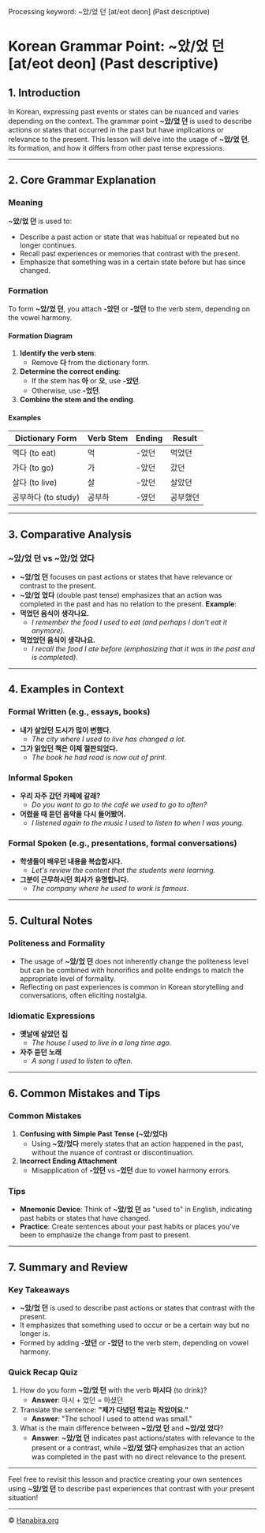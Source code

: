 Processing keyword: ~았/었 던 [at/eot deon] (Past descriptive)
# Korean Grammar Point: ~았/었 던 [at/eot deon] (Past descriptive)

## 1. Introduction
In Korean, expressing past events or states can be nuanced and varies depending on the context. The grammar point **~았/었 던** is used to describe actions or states that occurred in the past but have implications or relevance to the present. This lesson will delve into the usage of **~았/었 던**, its formation, and how it differs from other past tense expressions.

---
## 2. Core Grammar Explanation
### Meaning
**~았/었 던** is used to:
- Describe a past action or state that was habitual or repeated but no longer continues.
- Recall past experiences or memories that contrast with the present.
- Emphasize that something was in a certain state before but has since changed.
### Formation
To form **~았/었 던**, you attach **-았던** or **-었던** to the verb stem, depending on the vowel harmony.
#### Formation Diagram
1. **Identify the verb stem**:
   - Remove **다** from the dictionary form.
2. **Determine the correct ending**:
   - If the stem has **아** or **오**, use **-았던**.
   - Otherwise, use **-었던**.
3. **Combine the stem and the ending**.
#### Examples
| Dictionary Form | Verb Stem | Ending    | Result    |
|-----------------|-----------|-----------|-----------|
| 먹다 (to eat)     | 먹         | -었던     | 먹었던     |
| 가다 (to go)     | 가         | -았던     | 갔던       |
| 살다 (to live)    | 살         | -았던     | 살았던     |
| 공부하다 (to study) | 공부하     | -였던     | 공부했던   |
---
## 3. Comparative Analysis
### **~았/었 던** vs **~았/었 었다**
- **~았/었 던** focuses on past actions or states that have relevance or contrast to the present.
- **~았/었 었다** (double past tense) emphasizes that an action was completed in the past and has no relation to the present.
**Example**:
- **먹었던 음식이 생각나요.**
  - *I remember the food I used to eat (and perhaps I don't eat it anymore).*
- **먹었었던 음식이 생각나요.**
  - *I recall the food I ate before (emphasizing that it was in the past and is completed).*
---
## 4. Examples in Context
### Formal Written (e.g., essays, books)
- **내가 살았던 도시가 많이 변했다.**
  - *The city where I used to live has changed a lot.*
- **그가 읽었던 책은 이제 절판되었다.**
  - *The book he had read is now out of print.*
### Informal Spoken
- **우리 자주 갔던 카페에 갈래?**
  - *Do you want to go to the café we used to go to often?*
- **어렸을 때 듣던 음악을 다시 들어봤어.**
  - *I listened again to the music I used to listen to when I was young.*
### Formal Spoken (e.g., presentations, formal conversations)
- **학생들이 배우던 내용을 복습합시다.**
  - *Let's review the content that the students were learning.*
- **그분이 근무하시던 회사가 유명합니다.**
  - *The company where he used to work is famous.*
---
## 5. Cultural Notes
### Politeness and Formality
- The usage of **~았/었 던** does not inherently change the politeness level but can be combined with honorifics and polite endings to match the appropriate level of formality.
- Reflecting on past experiences is common in Korean storytelling and conversations, often eliciting nostalgia.
### Idiomatic Expressions
- **옛날에 살았던 집**
  - *The house I used to live in a long time ago.*
- **자주 듣던 노래**
  - *A song I used to listen to often.*
---
## 6. Common Mistakes and Tips
### Common Mistakes
1. **Confusing with Simple Past Tense (~았/었다)**
   - Using **~았/었다** merely states that an action happened in the past, without the nuance of contrast or discontinuation.
2. **Incorrect Ending Attachment**
   - Misapplication of **-았던** vs **-었던** due to vowel harmony errors.
### Tips
- **Mnemonic Device**: Think of **~았/었 던** as "used to" in English, indicating past habits or states that have changed.
- **Practice**: Create sentences about your past habits or places you've been to emphasize the change from past to present.
---
## 7. Summary and Review
### Key Takeaways
- **~았/었 던** is used to describe past actions or states that contrast with the present.
- It emphasizes that something used to occur or be a certain way but no longer is.
- Formed by adding **-았던** or **-었던** to the verb stem, depending on vowel harmony.
### Quick Recap Quiz
1. How do you form **~았/었 던** with the verb **마시다** (to drink)?
   - **Answer**: 마시 + 었던 = 마셨던
2. Translate the sentence: **"제가 다녔던 학교는 작았어요."**
   - **Answer**: "The school I used to attend was small."
3. What is the main difference between **~았/었 던** and **~았/었 었다**?
   - **Answer**: **~았/었 던** indicates past actions/states with relevance to the present or a contrast, while **~았/었 었다** emphasizes that an action was completed in the past with no direct relevance to the present.
---
Feel free to revisit this lesson and practice creating your own sentences using **~았/었 던** to describe past experiences that contrast with your present situation!

---
© [Hanabira.org](https://hanabira.org)
